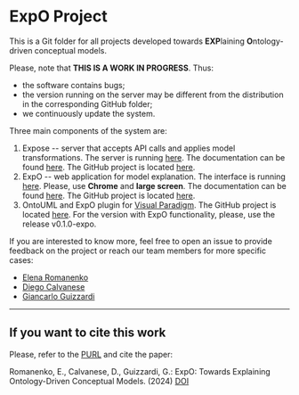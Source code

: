 # ExpO Project

This is a Git folder for all projects developed towards **EXP**laining **O**ntology-driven conceptual models.

Please, note that **THIS IS A WORK IN PROGRESS**. Thus:
* the software contains bugs;
* the version running on the server may be different from the distribution in the corresponding GitHub folder;
* we continuously update the system.

Three main components of the system are:
1. Expose -- server that accepts API calls and applies model transformations.
   The server is running [here](https://expose.eng.unibz.it/health).
   The documentation can be found [here](https://github.com/mozzherina/ExpO-Project/blob/dbac7f57108a854ab35002126a78d1098b79be96/Expose/README.md).
   The GitHub project is located [here](https://github.com/mozzherina/Expose).
2. ExpO -- web application for model explanation.
   The interface is running [here](https://expo.eng.unibz.it). Please, use **Chrome** and **large screen**. 
   The documentation can be found [here](https://github.com/mozzherina/ExpO-Project/blob/dbac7f57108a854ab35002126a78d1098b79be96/Expo/README.md).
   The GitHub project is located [here](https://github.com/mozzherina/ExpO).
3. OntoUML and ExpO plugin for [Visual Paradigm](https://visual-paradigm.com/).
   The GitHub project is located [here](https://github.com/mozzherina/ontouml-vp-plugin). For the version with ExpO functionality, please, use the release v0.1.0-expo.

If you are interested to know more, feel free to open an issue to provide feedback on the project or reach our team members for more specific cases:

* [Elena Romanenko](https://github.com/mozzherina)
* [Diego Calvanese](http://www.inf.unibz.it/~calvanese/)
* [Giancarlo Guizzardi](https://people.utwente.nl/g.guizzardi)

___
## If you want to cite this work

Please, refer to the [PURL](https://purl.org/expo) and
cite the paper:

Romanenko, E., Calvanese, D., Guizzardi, G.: ExpO: Towards Explaining Ontology-Driven Conceptual Models. (2024) [DOI](https://doi.org/10.1007/978-3-031-59468-7_3)
